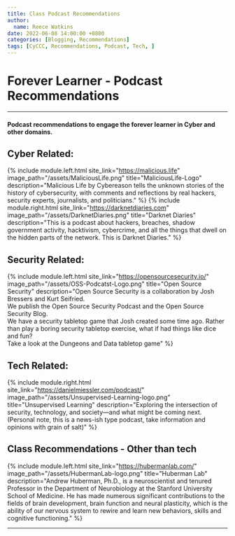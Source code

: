 ```yaml
---
title: Class Podcast Recommendations
author: 
  name: Reece Watkins
date: 2022-06-08 14:00:00 +0800
categories: [Blogging, Recommendations]
tags: [CyCCC, Recommendations, Podcast, Tech, ]
---
```

<!-- ![CyCCC22002Image](/assets/CyCCC22002-logo.jpg) -->

# Forever Learner - Podcast Recommendations
---
####  Podcast recommendations to engage the forever learner in Cyber and other domains. 

## Cyber Related:
{% include module.left.html site_link="https://malicious.life" image_path="/assets/MaliciousLife.png" title="MaliciousLife-Logo" description="Malicious Life by Cybereason tells the unknown stories of the history of cybersecurity, with comments and reflections by real hackers, security experts, journalists, and politicians." %}
{% include module.right.html site_link="https://darknetdiaries.com" image_path="/assets/DarknetDiaries.png" title="Darknet Diaries" description="This is a podcast about hackers, breaches, shadow government activity, hacktivism, cybercrime, and all the things that dwell on the hidden parts of the network. This is Darknet Diaries." %}

## Security Related:
{% include module.left.html site_link="https://opensourcesecurity.io/" image_path="/assets/OSS-Podcatst-Logo.png" title="Open Source Security" description="Open Source Security is a collaboration by Josh Bressers and Kurt Seifried. <br />We publish the Open Source Security Podcast and the Open Source Security Blog. <br />We have a security tabletop game that Josh created some time ago. Rather than play a boring security tabletop exercise, what if had things like dice and fun?<br /> Take a look at the Dungeons and Data tabletop game" %}

## Tech Related:
{% include module.right.html site_link="https://danielmiessler.com/podcast/" image_path="/assets/Unsupervised-Learning-logo.png" title="Unsupervised Learning" description="Exploring the intersection of security, technology, and society—and what might be coming next.<br /> (Personal note, this is a news-ish type podcast, take information and opinions with grain of salt)" %}

## Class Recommendations - Other than tech
{% include module.left.html site_link="https://hubermanlab.com/" image_path="/assets/HubermanLab-logo.png" title="Huberman Lab" description="Andrew Huberman, Ph.D., is a neuroscientist and tenured Professor in the Department of Neurobiology at the Stanford University School of Medicine. He has made numerous significant contributions to the fields of brain development, brain function and neural plasticity, which is the ability of our nervous system to rewire and learn new behaviors, skills and cognitive functioning." %}

---